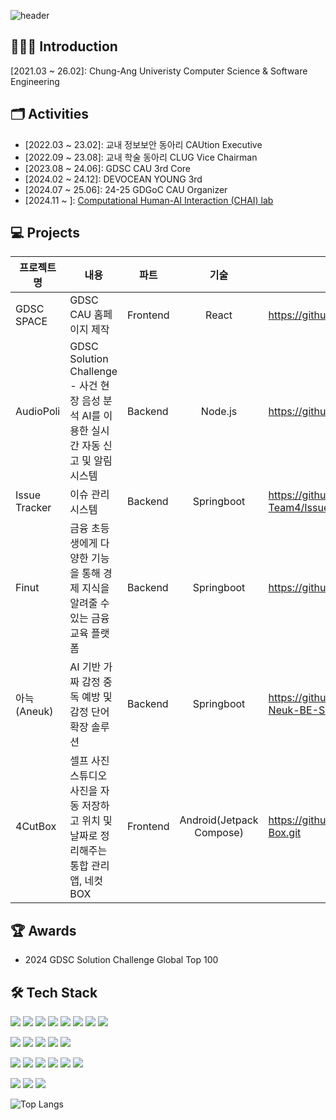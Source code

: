 ![header](https://capsule-render.vercel.app/api?type=waving&color=auto&height=200&section=header&text=🌱%20YeoJin%20GitHub%20🌱&fontSize=40&animation=fadeIn&fontAlignY=38&descAlignY=51&descAlign=62) 

## 🙋🏻‍♀️ Introduction
[2021.03 ~ 26.02]: Chung-Ang Univeristy Computer Science & Software Engineering


## 🗂️ Activities
 + [2022.03 ~ 23.02]: 교내 정보보안 동아리 CAUtion Executive
 + [2022.09 ~ 23.08]: 교내 학술 동아리 CLUG Vice Chairman
 + [2023.08 ~ 24.06]: GDSC CAU 3rd Core
 + [2024.02 ~ 24.12]: DEVOCEAN YOUNG 3rd
 + [2024.07 ~ 25.06]: 24-25 GDGoC CAU Organizer
 + [2024.11 ~ ]: [Computational Human-AI Interaction (CHAI) lab](https://chai.cau.ac.kr/)

<div>
  <p> </p>
</div>

## 💻 Projects
|프로젝트명|내용|파트|기술|링크|
|--|--|-|:-:|-|
|GDSC SPACE|GDSC CAU 홈페이지 제작|Frontend|React|https://github.com/GDSC-CAU/GDSC-SPACE.git|
|AudioPoli|GDSC Solution Challenge - 사건 현장 음성 분석 AI를 이용한 실시간 자동 신고 및 알림 시스템|Backend|Node.js|https://github.com/GDSC-CAU/AudioPoli-BE.git|
|Issue Tracker|이슈 관리 시스템|Backend|Springboot|https://github.com/CAU-SWE-Team4/IssueTracker_Server.git|
|Finut|금융 초등생에게 다양한 기능을 통해 경제 지식을 알려줄 수 있는 금융 교육 플랫폼|Backend|Springboot|https://github.com/devocean-finut/Finut_BE.git|
|아늑 (Aneuk)|AI 기반 가짜 감정 중독 예방 및 감정 단어 확장 솔루션|Backend|Springboot|https://github.com/NewMillenniumWorkout/A-Neuk-BE-Server.git|
|4CutBox|셀프 사진 스튜디오 사진을 자동 저장하고 위치 및 날짜로 정리해주는 통합 관리 앱, 네컷BOX|Frontend|Android(Jetpack Compose)|https://github.com/NewMillenniumWorkout/4Cut-Box.git|

<div>
  <p> </p>
</div>

## 🏆 Awards
- 2024 GDSC Solution Challenge Global Top 100




## 🛠️ Tech Stack
<div>
  <img src="https://img.shields.io/badge/C-A8B9CC?style=flat&logo=C&logoColor=white"/>
  <img src="https://img.shields.io/badge/C++-00599C?style=flat&logo=C++&logoColor=white"/>
  <img src="https://img.shields.io/badge/java-007396?style=flat-square&logo=java&logoColor=white">
  <img src="https://img.shields.io/badge/Python-3776AB?style=flat&logo=Python&logoColor=white"/>
  <img src="https://img.shields.io/badge/JavaScript-F7DF1E?style=flat&logo=JavaScript&logoColor=white"/>
  <img src="https://img.shields.io/badge/TypeScript-3178C6?style=flat&logo=TypeScript&logoColor=white"/>
  <img src="https://img.shields.io/badge/Swift-F05138?style=flat&logo=Swift&logoColor=white"/>
   <img src="https://img.shields.io/badge/php-777BB4?style=flat&logo=php&logoColor=white"/>
</div>
<div>
  <p> </p>
</div>
<div>

  <img src="https://img.shields.io/badge/Node.js-339933?style=flat&logo=Node.js&logoColor=white"/>
  <img src="https://img.shields.io/badge/Next.js-000000?style=flat&logo=Next.js&logoColor=white"/>
  <img src="https://img.shields.io/badge/React-61DAFB?style=flat&logo=React&logoColor=white"/>
  <img src="https://img.shields.io/badge/Spring%20Boot-6DB33F?style=flat&logo=springboot&logoColor=white"/>
  <img src="https://img.shields.io/badge/Android-3DDC84?style=flat&logo=android&logoColor=white"/>

</div>

<div>
  <p> </p>
</div>

<div>
  <img src="https://img.shields.io/badge/amazons3-569A31?style=flat&logo=amazons3&logoColor=white"/>
 <img src="https://img.shields.io/badge/amazonrds-527FFF?style=flat&logo=amazonrds&logoColor=white"/>
 <img src="https://img.shields.io/badge/amazonec2-FF9900?style=flat&logo=amazonec2&logoColor=white"/>
 <img src="https://img.shields.io/badge/googlecloud-4285F4?style=flat&logo=googlecloud&logoColor=white"/>
 <img src="https://img.shields.io/badge/docker-2496ED?style=flat&logo=docker&logoColor=white"/>
 <img src="https://img.shields.io/badge/githubactions-2088FF?style=flat&logo=githubactions&logoColor=white"/>
</div>

<div>
  <p> </p>
</div>

<div>
   <img src="https://img.shields.io/badge/MySQL-4479A1?style=flat&logo=MySQL&logoColor=white"/>
 <img src="https://img.shields.io/badge/postgresql-4169E1?style=flat&logo=postgresql&logoColor=white"/>
 <img src="https://img.shields.io/badge/redis-FF4438?style=flat&logo=redis&logoColor=white"/>
</div>


![Top Langs](https://github-readme-stats.vercel.app/api/top-langs/?username=LUCETE012&layout=compact)
